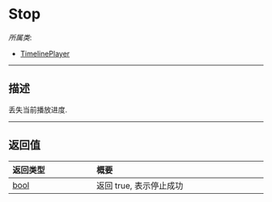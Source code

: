 # Stop

*所属类*:
* [TimelinePlayer](/Api/Classes/Other/TimelinePlayer.md)
------------------------------------------------------------------------------------------
## 描述

丢失当前播放进度.


------------------------------------------------------------------------------------------
## 返回值

|<div style="width:150px">返回类型</div>|<div style="width:520px">概要</div>|
|:---|:---|
|[bool](/Api/DataType/Bool.md)|返回 true, 表示停止成功|
